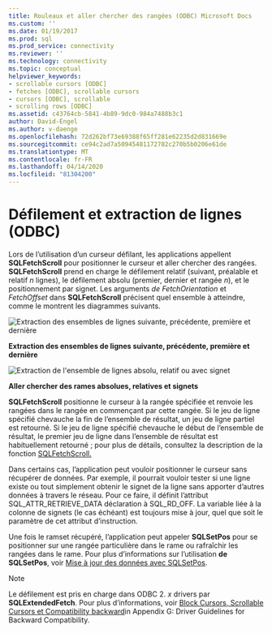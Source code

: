 ```yaml
---
title: Rouleaux et aller chercher des rangées (ODBC) Microsoft Docs
ms.custom: ''
ms.date: 01/19/2017
ms.prod: sql
ms.prod_service: connectivity
ms.reviewer: ''
ms.technology: connectivity
ms.topic: conceptual
helpviewer_keywords:
- scrollable cursors [ODBC]
- fetches [ODBC], scrollable cursors
- cursors [ODBC], scrollable
- scrolling rows [ODBC]
ms.assetid: c43764cb-5841-4b89-9dc0-984a7488b3c1
author: David-Engel
ms.author: v-daenge
ms.openlocfilehash: 72d262bf73e69388f65ff281e62235d2d831669e
ms.sourcegitcommit: ce94c2ad7a50945481172782c270b5b0206e61de
ms.translationtype: MT
ms.contentlocale: fr-FR
ms.lasthandoff: 04/14/2020
ms.locfileid: "81304200"
---
```

# <a name="scrolling-and-fetching-rows-odbc"></a>Défilement et extraction de lignes (ODBC)
Lors de l’utilisation d’un curseur défilant, les applications appellent **SQLFetchScroll** pour positionner le curseur et aller chercher des rangées. **SQLFetchScroll** prend en charge le défilement relatif (suivant, préalable et relatif *n* lignes), le défilement absolu (premier, dernier et rangée *n*), et le positionnement par signet. Les arguments *de FetchOrientation* et *FetchOffset* dans **SQLFetchScroll** précisent quel ensemble à atteindre, comme le montrent les diagrammes suivants.  
  
 ![Extraction des ensembles de lignes suivante, précédente, première et dernière](../../../odbc/reference/develop-app/media/pr20_2.gif "pr20_2")  
  
 **Extraction des ensembles de lignes suivante, précédente, première et dernière**  
  
 ![Extraction de l'ensemble de lignes absolu, relatif ou avec signet](../../../odbc/reference/develop-app/media/pr20_1.gif "pr20_1")  
  
 **Aller chercher des rames absolues, relatives et signets**  
  
 **SQLFetchScroll** positionne le curseur à la rangée spécifiée et renvoie les rangées dans le rangée en commençant par cette rangée. Si le jeu de ligne spécifié chevauche la fin de l’ensemble de résultat, un jeu de ligne partiel est retourné. Si le jeu de ligne spécifié chevauche le début de l’ensemble de résultat, le premier jeu de ligne dans l’ensemble de résultat est habituellement retourné ; pour plus de détails, consultez la description de la fonction [SQLFetchScroll.](../../../odbc/reference/syntax/sqlfetchscroll-function.md)  
  
 Dans certains cas, l’application peut vouloir positionner le curseur sans récupérer de données. Par exemple, il pourrait vouloir tester si une ligne existe ou tout simplement obtenir le signet de la ligne sans apporter d’autres données à travers le réseau. Pour ce faire, il définit l’attribut SQL_ATTR_RETRIEVE_DATA déclaration à SQL_RD_OFF. La variable liée à la colonne de signets (le cas échéant) est toujours mise à jour, quel que soit le paramètre de cet attribut d’instruction.  
  
 Une fois le ramset récupéré, l’application peut appeler **SQLSetPos** pour se positionner sur une rangée particulière dans le rame ou rafraîchir les rangées dans le rame. Pour plus d’informations sur l’utilisation **de SQLSetPos**, voir [Mise à jour des données avec SQLSetPos](../../../odbc/reference/develop-app/updating-data-with-sqlsetpos.md).  
  
> [!NOTE]  
>  Le défilement est pris en charge dans ODBC 2. *x* drivers par **SQLExtendedFetch**. Pour plus d’informations, voir [Block Cursors, Scrollable Cursors et Compatibility backward](../../../odbc/reference/appendixes/block-cursors-scrollable-cursors-and-backward-compatibility.md)in Appendix G: Driver Guidelines for Backward Compatibility.
